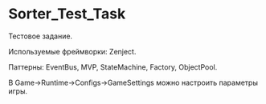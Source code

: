 # Sorter_Test_Task
Тестовое задание.

Используемые фреймворки: Zenject.

Паттерны: EventBus, MVP, StateMachine, Factory, ObjectPool.

В Game->Runtime->Configs->GameSettings можно настроить параметры игры.
